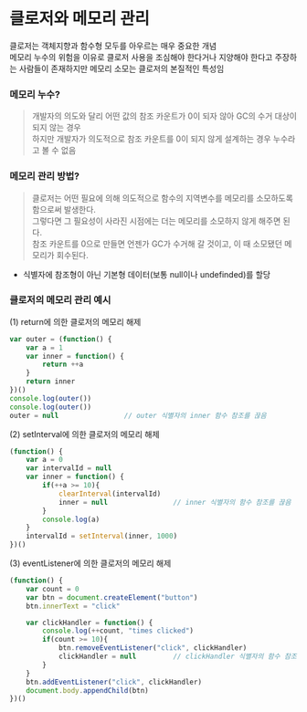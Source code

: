 # 클로저와 메모리 관리
클로저는 객체지향과 함수형 모두를 아우르는 매우 중요한 개념 <br>
메모리 누수의 위험을 이유로 클로저 사용을 조심해야 한다거나 지양해야 한다고 주장하는 사람들이 존재하지만 메모리 소모는 클로저의 본질적인 특성임

### 메모리 누수?
> 개발자의 의도와 달리 어떤 값의 참조 카운트가 0이 되자 않아 GC의 수거 대상이 되지 않는 경우 <br>
> 하지만 개발자가 의도적으로 참조 카운트를 0이 되지 않게 설계하는 경우 누수라고 볼 수 없음

### 메모리 관리 방법?
> 클로저는 어떤 필요에 의해 의도적으로 함수의 지역변수를 메모리를 소모하도록 함으로써 발생한다. <br> 그렇다면 그 필요성이 사라진 시점에는 더는 메모리를 소모하지 않게 해주면 된다. <br> 참조 카운트를 0으로 만들면 언젠가 GC가 수거해 갈 것이고, 이 때 소모됐던 메모리가 회수된다.
* 식별자에 참조형이 아닌 기본형 데이터(보통 null이나 undefinded)를 할당

### 클로저의 메모리 관리 예시
(1) return에 의한 클로저의 메모리 해제
```js
var outer = (function() {
    var a = 1
    var inner = function() {
        return ++a
    }
    return inner
})()
console.log(outer())
console.log(outer())
outer = null                // outer 식별자의 inner 함수 참조를 끊음
```
(2) setInterval에 의한 클로저의 메모리 해제
```js
(function() {
    var a = 0
    var intervalId = null
    var inner = function() {
        if(++a >= 10){
            clearInterval(intervalId)
            inner = null                // inner 식별자의 함수 참조를 끊음
        }
        console.log(a)
    }
    intervalId = setInterval(inner, 1000)
})()
```
(3) eventListener에 의한 클로저의 메모리 해제
```js
(function() {
    var count = 0
    var btn = document.createElement("button")
    btn.innerText = "click"

    var clickHandler = function() {
        console.log(++count, "times clicked")
        if(count >= 10){
            btn.removeEventListener("click", clickHandler)
            clickHandler = null         // clickHandler 식별자의 함수 참조를 끊음
        }
    }
    btn.addEventListener("click", clickHandler)
    document.body.appendChild(btn)
})()
```